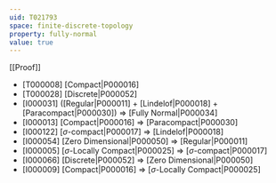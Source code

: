 ```yaml
---
uid: T021793
space: finite-discrete-topology
property: fully-normal
value: true
---
```

[[Proof]]

* [T000008] [Compact|P000016]
* [T000028] [Discrete|P000052]
* [I000031] ([Regular|P000011] + [Lindelof|P000018] + [Paracompact|P000030]) => [Fully Normal|P000034]
* [I000013] [Compact|P000016] => [Paracompact|P000030]
* [I000122] [$\sigma$-compact|P000017] => [Lindelof|P000018]
* [I000054] [Zero Dimensional|P000050] => [Regular|P000011]
* [I000005] [$\sigma$-Locally Compact|P000025] => [$\sigma$-compact|P000017]
* [I000066] [Discrete|P000052] => [Zero Dimensional|P000050]
* [I000009] [Compact|P000016] => [$\sigma$-Locally Compact|P000025]


